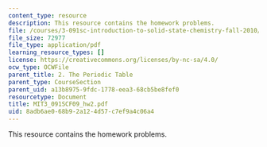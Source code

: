 ```yaml
---
content_type: resource
description: This resource contains the homework problems.
file: /courses/3-091sc-introduction-to-solid-state-chemistry-fall-2010/8adb6ae068b92a124d57c7ef9a4c06a4_MIT3_091SCF09_hw2.pdf
file_size: 72977
file_type: application/pdf
learning_resource_types: []
license: https://creativecommons.org/licenses/by-nc-sa/4.0/
ocw_type: OCWFile
parent_title: 2. The Periodic Table
parent_type: CourseSection
parent_uid: a13b8975-9fdc-1778-eea3-68cb5be8fef0
resourcetype: Document
title: MIT3_091SCF09_hw2.pdf
uid: 8adb6ae0-68b9-2a12-4d57-c7ef9a4c06a4
---
```

This resource contains the homework problems.